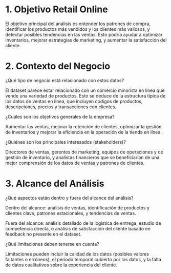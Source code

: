 # 1. Objetivo Retail Online

El objetivo principal del análisis es entender los patrones de compra, identificar los productos más vendidos y los clientes más valiosos, y detectar posibles tendencias en las ventas. Esto podría ayudar a optimizar inventarios, mejorar estrategias de marketing, y aumentar la satisfacción del cliente.

# 2. Contexto del Negocio

¿Qué tipo de negocio está relacionado con estos datos?

El dataset parece estar relacionado con un comercio minorista en línea que vende una variedad de productos. Esto se deduce de la estructura típica de los datos de ventas en línea, que incluyen códigos de productos, descripciones, precios y transacciones con clientes.

¿Cuáles son los objetivos generales de la empresa?

Aumentar las ventas, mejorar la retención de clientes, optimizar la gestión de inventarios y mejorar la eficiencia en la operación de la tienda en línea.

¿Quiénes son los principales interesados (stakeholders)?

Directores de ventas, gerentes de marketing, equipos de operaciones y de gestión de inventario, y analistas financieros que se beneficiarían de una mejor comprensión de los datos de ventas y patrones de clientes.

# 3. Alcance del Análisis

¿Qué aspectos están dentro y fuera del alcance del análisis?

Dentro del alcance: análisis de ventas, identificación de productos y clientes clave, patrones estacionales, y tendencias de ventas.

Fuera del alcance: análisis detallado de la logística de entrega, estudio de competencia directa, o análisis de satisfacción del cliente basado en feedback no presente en el dataset.

¿Qué limitaciones deben tenerse en cuenta?


Limitaciones pueden incluir la calidad de los datos (posibles valores faltantes o erróneos), el periodo temporal cubierto por los datos, y la falta de datos cualitativos sobre la experiencia del cliente.

